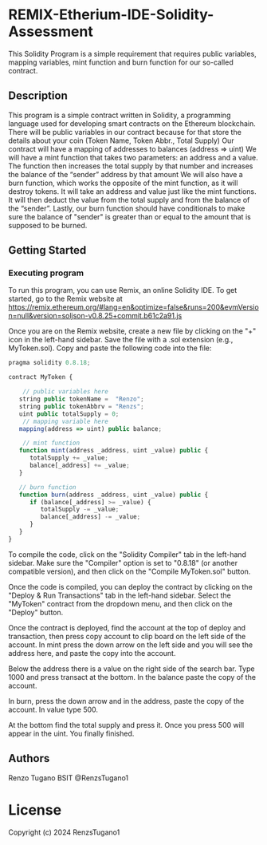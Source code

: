 # REMIX-Etherium-IDE-Solidity-Assessment

This Solidity Program is a  simple requirement that requires public variables, mapping variables, mint function and burn function for our so-called contract.

## Description

This program is a simple contract written in Solidity, a programming language used for developing smart contracts on the Ethereum blockchain. 
There will be public variables in our contract because for that store the details about your coin (Token Name, Token Abbr., Total Supply)
Our contract will have a mapping of addresses to balances (address => uint)
We will have a mint function that takes two parameters: an address and a value. 
The function then increases the total supply by that number and increases the balance of the “sender” address by that amount
We will also have a burn function, which works the opposite of the mint function, as it will destroy tokens. 
It will take an address and value just like the mint functions. It will then deduct the value from the total supply and from the balance of the “sender”.
Lastly, our burn function should have conditionals to make sure the balance of "sender" is greater than or equal to the amount that is supposed to be burned.


## Getting Started

### Executing program

To run this program, you can use Remix, an online Solidity IDE. To get started, go to the Remix website at https://remix.ethereum.org/#lang=en&optimize=false&runs=200&evmVersion=null&version=soljson-v0.8.25+commit.b61c2a91.js

Once you are on the Remix website, create a new file by clicking on the "+" icon in the left-hand sidebar. Save the file with a .sol extension (e.g., MyToken.sol). Copy and paste the following code into the file:

```javascript
pragma solidity 0.8.18;

contract MyToken {

    // public variables here
   string public tokenName =  "Renzo";
   string public tokenAbbrv = "Renzs";
   uint public totalSupply = 0;
    // mapping variable here
   mapping(address => uint) public balance;

    // mint function
   function mint(address _address, uint _value) public { 
      totalSupply += _value;
      balance[_address] += _value;
   }

   // burn function
   function burn(address _address, uint _value) public {
      if (balance[_address] >= _value) {
         totalSupply -= _value;
         balance[_address] -= _value;
      }
   }
}

```
To compile the code, click on the "Solidity Compiler" tab in the left-hand sidebar. Make sure the "Compiler" option is set to "0.8.18" (or another compatible version), and then click on the "Compile MyToken.sol" button.

Once the code is compiled, you can deploy the contract by clicking on the "Deploy & Run Transactions" tab in the left-hand sidebar. Select the "MyToken" contract from the dropdown menu, and then click on the "Deploy" button.

Once the contract is deployed, find the account at the top of deploy and transaction, then press copy account to clip board on the left side of the account. In mint press the down arrow on the left side and you will see the address here, and paste the copy into the account.

Below the address there is a value on the right side of the search bar. Type 1000 and press transact at the bottom. In the balance paste the copy of the account. 

In burn, press the down arrow and in the address, paste the copy of the account. In value type 500.

At the bottom find the total supply and press it. Once you press 500 will appear in the uint. You finally finished.

## Authors

Renzo Tugano BSIT 
@RenzsTugano1

# License

Copyright (c) 2024 RenzsTugano1

